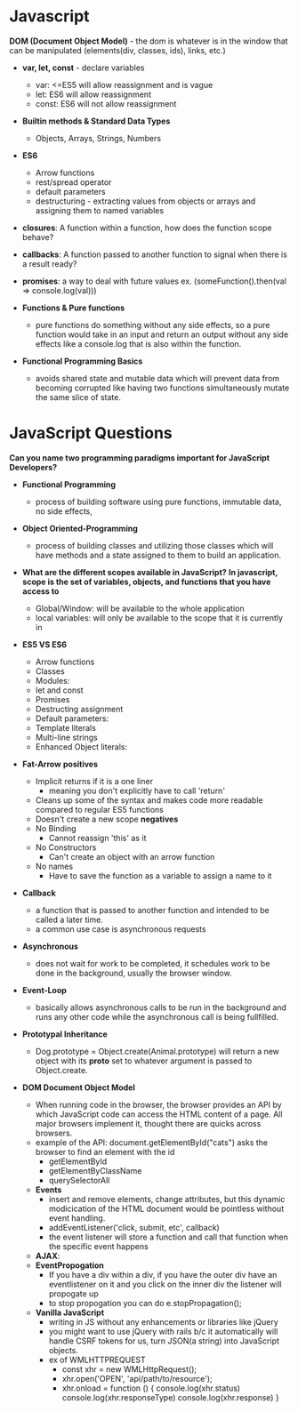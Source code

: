 # Javascript

**DOM (Document Object Model)** - the dom is whatever is in the window that can be manipulated (elements(div, classes, ids), links, etc.)

- **var, let, const** - declare variables 
    - var: <=ES5 will allow reassignment and is vague
    - let: ES6 will allow reassignment 
    - const: ES6 will not allow reassignment

- **Builtin methods & Standard Data Types** 
    - Objects, Arrays, Strings, Numbers

- **ES6**
    - Arrow functions
    - rest/spread operator
    - default parameters
    - destructuring - extracting values from objects or arrays and assigning them to named variables
- **closures**: A function within a function, how does the function scope behave?
- **callbacks**: A function passed to another function to signal when there is a result ready?
- **promises**: a way to deal with future values ex. (someFunction().then(val => console.log(val)))

- **Functions & Pure functions**
    - pure functions do something without any side effects, so a pure function would take in an input and return an output without any side effects like a console.log that is also within the function. 

- **Functional Programming Basics**
    - avoids shared state and mutable data which will prevent data from becoming corrupted like having two functions simultaneously mutate the same slice of state.

# JavaScript Questions 
**Can you name two programming paradigms important for JavaScript Developers?**
- **Functional Programming**
    - process of building software using pure functions, immutable data, no side effects,
- **Object Oriented-Programming** 
    - process of building classes and utilizing those classes which will have methods and a state assigned to them to build an application. 

- **What are the different scopes available in JavaScript?**
    **In javascript, scope is the set of variables, objects, and functions that you have access to**
    - Global/Window: will be available to the whole application 
    - local variables: will only be available to the scope that it is currently in

- **ES5 VS ES6**
    - Arrow functions 
    - Classes 
    - Modules:
    - let and const 
    - Promises 
    - Destructing assignment
    - Default parameters:
    - Template literals
    - Multi-line strings 
    - Enhanced Object literals:

- **Fat-Arrow** 
    **positives**
    - Implicit returns if it is a one liner
        - meaning you don't explicitly have to call 'return'
    - Cleans up some of the syntax and makes code more readable compared to regular ES5 functions
    - Doesn't create a new scope
    **negatives**
    - No Binding
        - Cannot reassign 'this' as it 
    - No Constructors
        - Can't create an object with an arrow function
    - No names
        - Have to save the function as a variable to assign a name to it

- **Callback**
    - a function that is passed to another function and intended to be called a later time.
    - a common use case is asynchronous requests

- **Asynchronous**
    - does not wait for work to be completed, it schedules work to be done in the background, usually the browser window.

- **Event-Loop**
    - basically allows asynchronous calls to be run in the background and runs any other code while the asynchronous call is being fullfilled.

- **Prototypal Inheritance**
    - Dog.prototype = Object.create(Animal.prototype)
    will return a new object with its __proto__ set to whatever argument is passed to Object.create.

- **DOM Document Object Model**
     - When running code in the browser, the browser provides an API by which JavaScript code can access the HTML content of a page. All major browsers implement it, thought there are quicks across browsers.
     - example of the API: document.getElementById("cats") asks the browser to find an element with the id
        - getElementById
        - getElementByClassName
        - querySelectorAll
    - **Events** 
        - insert and remove elements, change attributes, but this dynamic modicication of the HTML document would be pointless without event handling.
        - addEventListener('click, submit, etc', callback)
        - the event listener will store a function and call that function when the specific event happens
    - **AJAX**: 
    - **EventPropogation** 
        - If you have a div within a div, if you have the outer div have an eventlistener on it and you click on the inner div the listener will propogate up
        -  to stop propogation you can do e.stopPropagation();
    - **Vanilla JavaScript** 
        - writing in JS without any enhancements or libraries like jQuery
        - you might want to use jQuery with rails b/c it automatically will handle CSRF tokens for us, turn JSON(a string) into JavaScript objects.
        - ex of WMLHTTPREQUEST
            - const xhr = new WMLHttpRequest();
            - xhr.open('OPEN', 'api/path/to/resource');
            - xhr.onload = function () {
                console.log(xhr.status)
                console.log(xhr.responseType)
                console.log(xhr.response)
            }